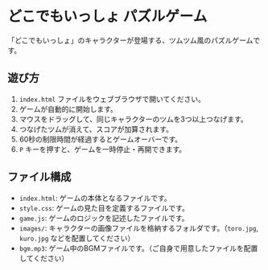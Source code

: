# どこでもいっしょ パズルゲーム

「どこでもいっしょ」のキャラクターが登場する、ツムツム風のパズルゲームです。

## 遊び方

1.  `index.html` ファイルをウェブブラウザで開いてください。
2.  ゲームが自動的に開始します。
3.  マウスをドラッグして、同じキャラクターのツムを3つ以上つなげます。
4.  つなげたツムが消えて、スコアが加算されます。
5.  60秒の制限時間が経過するとゲームオーバーです。
6.  `P` キーを押すと、ゲームを一時停止・再開できます。

## ファイル構成

-   `index.html`: ゲームの本体となるファイルです。
-   `style.css`: ゲームの見た目を定義するファイルです。
-   `game.js`: ゲームのロジックを記述したファイルです。
-   `images/`: キャラクターの画像ファイルを格納するフォルダです。（`toro.jpg`, `kuro.jpg` などを配置してください）
-   `bgm.mp3`: ゲーム中のBGMファイルです。（ご自身で用意したファイルを配置してください）
